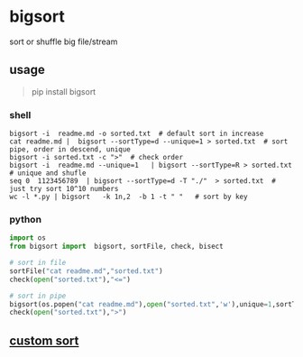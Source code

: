 # bigsort
sort or shuffle big file/stream

## usage
> pip install bigsort 

### shell

```shell
bigsort -i  readme.md -o sorted.txt  # default sort in increase 
cat readme.md |  bigsort --sortType=d --unique=1 > sorted.txt  # sort pipe, order in descend, unique
bigsort -i sorted.txt -c ">"  # check order
bigsort -i  readme.md --unique=1   | bigsort --sortType=R > sorted.txt   # unique and shufle 
seq 0  1123456789  | bigsort --sortType=d -T "./"  > sorted.txt  # just try sort 10^10 numbers
wc -l *.py | bigsort   -k 1n,2  -b 1 -t " "   # sort by key
```

### python

```python
import os
from bigsort import  bigsort, sortFile, check, bisect

# sort in file
sortFile("cat readme.md","sorted.txt")
check(open("sorted.txt"),"<=")

# sort in pipe
bigsort(os.popen("cat readme.md"),open("sorted.txt",'w'),unique=1,sortType="d")
check(open("sorted.txt"),">")
```

## [custom sort](demo.py)
